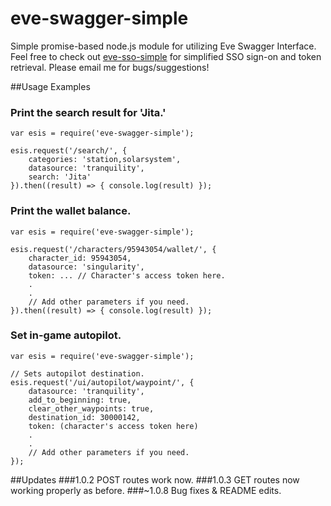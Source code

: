 # eve-swagger-simple
Simple promise-based node.js module for utilizing Eve Swagger Interface.
Feel free to check out <a href="https://www.npmjs.com/package/eve-sso-simple">eve-sso-simple</a> for simplified SSO sign-on and token retrieval.
Please email me for bugs/suggestions!


##Usage Examples

### Print the search result for 'Jita.'
```
var esis = require('eve-swagger-simple');

esis.request('/search/', {
    categories: 'station,solarsystem',
    datasource: 'tranquility',
    search: 'Jita'
}).then((result) => { console.log(result) });
```

### Print the wallet balance.
```
var esis = require('eve-swagger-simple');

esis.request('/characters/95943054/wallet/', { 
    character_id: 95943054,
    datasource: 'singularity', 
    token: ... // Character's access token here.
    .
    .
    // Add other parameters if you need.
}).then((result) => { console.log(result) });
```

### Set in-game autopilot.
```
var esis = require('eve-swagger-simple');

// Sets autopilot destination.
esis.request('/ui/autopilot/waypoint/', {
    datasource: 'tranquility',
    add_to_beginning: true,
    clear_other_waypoints: true,
    destination_id: 30000142,
    token: (character's access token here)
    .
    .
    // Add other parameters if you need.
});

```


##Updates
###1.0.2
POST routes work now.
###1.0.3
GET routes now working properly as before.
###~1.0.8
Bug fixes & README edits.
